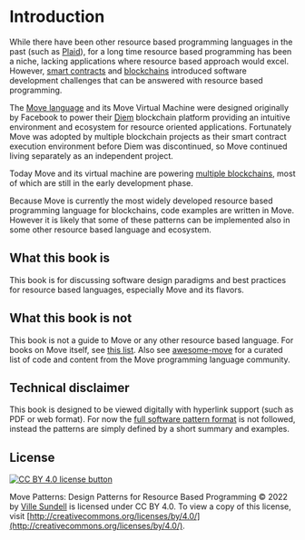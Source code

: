 # Introduction

While there have been other resource based programming languages in the past (such as [Plaid](http://www.cs.cmu.edu/~aldrich/plaid/)), for a long time resource based programming has been a niche, lacking applications where resource based approach would excel. However, [smart contracts](https://en.wikipedia.org/wiki/Smart_contract) and [blockchains](https://en.wikipedia.org/wiki/Blockchain) introduced software development challenges that can be answered with resource based programming.

The [Move language](https://github.com/move-language/move/) and its Move Virtual Machine were designed originally by Facebook to power their [Diem](https://en.wikipedia.org/wiki/Diem_(digital_currency)) blockchain platform providing an intuitive environment and ecosystem for resource oriented applications. Fortunately Move was adopted by multiple blockchain projects as their smart contract execution environment before Diem was discontinued, so Move continued living separately as an independent project.

Today Move and its virtual machine are powering [multiple blockchains](https://github.com/MystenLabs/awesome-move#move-powered-blockchains), most of which are still in the early development phase.

Because Move is currently the most widely developed resource based programming language for blockchains, code examples are written in Move. However it is likely that some of these patterns can be implemented also in some other resource based language and ecosystem.

## What this book is

This book is for discussing software design paradigms and best practices for resource based languages, especially Move and its flavors.

## What this book is not

This book is not a guide to Move or any other resource based language. For books on Move itself, see [this list](https://github.com/MystenLabs/awesome-move#books). Also see [awesome-move](https://github.com/MystenLabs/awesome-move) for a curated list of code and content from the Move programming language community.

## Technical disclaimer

This book is designed to be viewed digitally with hyperlink support (such as PDF or web format). For now the [full software pattern format](https://en.wikipedia.org/wiki/Software_design_pattern#Documentation) is not followed, instead the patterns are simply defined by a short summary and examples.

## License

[![CC BY 4.0 license button][cc-by-png]][cc-by]

Move Patterns: Design Patterns for Resource Based Programming © 2022 by [Ville Sundell](https://github.com/villesundell) is licensed under CC BY 4.0. To view a copy of this license, visit [http://creativecommons.org/licenses/by/4.0/](http://creativecommons.org/licenses/by/4.0/).

[cc-by-png]: https://mirrors.creativecommons.org/presskit/buttons/88x31/svg/by.svg "CC BY 4.0 license button"
[cc-by]: https://creativecommons.org/licenses/by/4.0/ "Creative Commons Attribution 4.0 International License"
